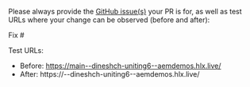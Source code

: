 Please always provide the [GitHub issue(s)](../issues) your PR is for, as well as test URLs where your change can be observed (before and after):

Fix #<gh-issue-id>

Test URLs:
- Before: https://main--dineshch-uniting6--aemdemos.hlx.live/
- After: https://<branch>--dineshch-uniting6--aemdemos.hlx.live/
